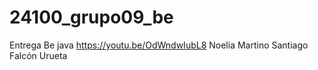 # 24100_grupo09_be
Entrega Be java https://youtu.be/OdWndwIubL8
Noelia Martino
Santiago Falcón Urueta
